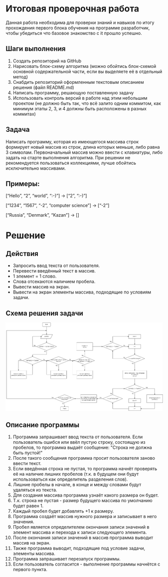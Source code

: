 # Итоговая проверочная работа

Данная работа необходима для проверки знаний и навыков по итогу прохождения первого блока обучения на программе разработчик, чтобы убедиться что базовое знакомство с it прошло успешно.

## Шаги выполнения  

1. Создать репозиторий на GitHub
2. Нарисовать блок-схему алгоритма (можно обойтись блок-схемой основной содержательной части, если вы выделяете её в отдельный метод)
3. Снабдить репозиторий оформленным текстовым описанием решения (файл README.md)
4. Написать программу, решающую поставленную задачу
5. Использовать контроль версий в работе над этим небольшим проектом (не должно быть так, что всё залито одним коммитом, как минимум этапы 2, 3, и 4 должны быть расположены в разных коммитах)

## Задача 

Написать программу, которая из имеющегося массива строк формирует новый массив из строк, длина которых меньше, либо равна 3 символам. Первоначальный массив можно ввести с клавиатуры, либо задать на старте выполнения алгоритма. При решении не рекомендуется пользоваться коллекциями, лучше обойтись исключительно массивами.

## Примеры:

[“Hello”, “2”, “world”, “:-)”] → [“2”, “:-)”]

[“1234”, “1567”, “-2”, “computer science”] → [“-2”]

[“Russia”, “Denmark”, “Kazan”] → []

# Решение

## Действия

* Запросить ввод текста от пользователя.
* Перевести введённый текст в массив.
* 1 элемент = 1 слово.
* Слова отсекаются наличием пробела.
* Вывести массив на экран.
* Вывести на экран элементы массива, подходящие по условиям задачи.

## Схема решения задачи

![Схема решения задачи](scheme.jpg)

## Описание программы

1. Программа запрашивает ввод текста от пользователя.
Если пользователь ошибся или ввёл пустую строку, состоящую из пробелов, то программа выдаёт сообщение: "Строка не должна быть пустой!"
2. После такого сообщения программа просит пользователя заново ввести текст.
3. Если введённая строка не пустая, то программа начнёт проверять её на наличие лишних пробелов (т.к. в будущем они будут использоваться как определитель разделения слов).
4. Лишние пробелы в начале, в конце и между словами будут удаляться из текста.
5. Для создания массива программа узнаёт какого размера он будет.
6. Т.к. строка не пустая - размер будущего массива по умолчанию будет равен 1.
7. Каждый пробел будет добавлять +1 к размеру.
8. Программа создаёт массив нужного размера и записывает в него значения.
9. Пробел является определителем окончания записи 
значений в элемент массива и перехода к записи следующего элемента.
10. После окончания записи значений в массив программа выводит массив на экран.
11. Также программа выводит, подходящие под условие задачи, элементы массива.
12. Программа запрашивает перезапуск программы.
13. Если пользователь согласится - выполнение программы начнётся с первого пункта.
